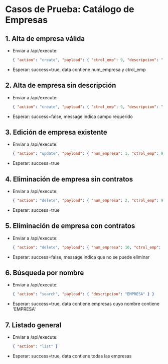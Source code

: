 # Casos de Prueba: Catálogo de Empresas

## 1. Alta de empresa válida
- Enviar a /api/execute:
  ```json
  { "action": "create", "payload": { "ctrol_emp": 9, "descripcion": "EMPRESA TEST", "representante": "TEST USER" } }
  ```
- Esperar: success=true, data contiene num_empresa y ctrol_emp

## 2. Alta de empresa sin descripción
- Enviar a /api/execute:
  ```json
  { "action": "create", "payload": { "ctrol_emp": 9, "descripcion": "", "representante": "TEST USER" } }
  ```
- Esperar: success=false, message indica campo requerido

## 3. Edición de empresa existente
- Enviar a /api/execute:
  ```json
  { "action": "update", "payload": { "num_empresa": 1, "ctrol_emp": 9, "descripcion": "EMPRESA MOD", "representante": "MOD USER" } }
  ```
- Esperar: success=true

## 4. Eliminación de empresa sin contratos
- Enviar a /api/execute:
  ```json
  { "action": "delete", "payload": { "num_empresa": 2, "ctrol_emp": 9 } }
  ```
- Esperar: success=true

## 5. Eliminación de empresa con contratos
- Enviar a /api/execute:
  ```json
  { "action": "delete", "payload": { "num_empresa": 10, "ctrol_emp": 9 } }
  ```
- Esperar: success=false, message indica que no se puede eliminar

## 6. Búsqueda por nombre
- Enviar a /api/execute:
  ```json
  { "action": "search", "payload": { "descripcion": "EMPRESA" } }
  ```
- Esperar: success=true, data contiene empresas cuyo nombre contiene 'EMPRESA'

## 7. Listado general
- Enviar a /api/execute:
  ```json
  { "action": "list" }
  ```
- Esperar: success=true, data contiene todas las empresas
